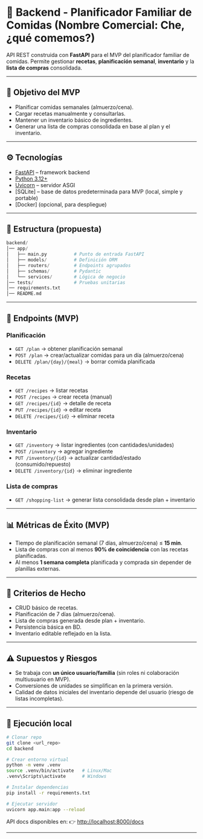 # 🥗 Backend - Planificador Familiar de Comidas (Nombre Comercial: Che, ¿qué comemos?)

API REST construida con **FastAPI** para el MVP del planificador familiar de comidas.
Permite gestionar **recetas**, **planificación semanal**, **inventario** y la **lista de compras** consolidada.

---

## 🚀 Objetivo del MVP

- Planificar comidas semanales (almuerzo/cena).
- Cargar recetas manualmente y consultarlas.
- Mantener un inventario básico de ingredientes.
- Generar una lista de compras consolidada en base al plan y el inventario.

---

## ⚙️ Tecnologías

- [FastAPI](https://fastapi.tiangolo.com/) – framework backend
- [Python 3.12+](https://www.python.org/)
- [Uvicorn](https://www.uvicorn.org/) – servidor ASGI
- [SQLite] – base de datos predeterminada para MVP (local, simple y portable)
- [Docker] (opcional, para despliegue)

---

## 📂 Estructura (propuesta)

```python
backend/
│── app/
│   ├── main.py          # Punto de entrada FastAPI
│   ├── models/          # Definición ORM
│   ├── routers/         # Endpoints agrupados
│   ├── schemas/         # Pydantic
│   └── services/        # Lógica de negocio
│── tests/               # Pruebas unitarias
│── requirements.txt
│── README.md
```

---

## 📅 Endpoints (MVP)

### Planificación

- `GET /plan` → obtener planificación semanal
- `POST /plan` → crear/actualizar comidas para un día (almuerzo/cena)
- `DELETE /plan/{day}/{meal}` → borrar comida planificada

### Recetas

- `GET /recipes` → listar recetas
- `POST /recipes` → crear receta (manual)
- `GET /recipes/{id}` → detalle de receta
- `PUT /recipes/{id}` → editar receta
- `DELETE /recipes/{id}` → eliminar receta

### Inventario

- `GET /inventory` → listar ingredientes (con cantidades/unidades)
- `POST /inventory` → agregar ingrediente
- `PUT /inventory/{id}` → actualizar cantidad/estado (consumido/repuesto)
- `DELETE /inventory/{id}` → eliminar ingrediente

### Lista de compras

- `GET /shopping-list` → generar lista consolidada desde plan + inventario

---

## 📊 Métricas de Éxito (MVP)

- Tiempo de planificación semanal (7 días, almuerzo/cena) ≤ **15 min**.
- Lista de compras con al menos **90% de coincidencia** con las recetas planificadas.
- Al menos **1 semana completa** planificada y comprada sin depender de planillas externas.

---

## 📏 Criterios de Hecho

- CRUD básico de recetas.
- Planificación de 7 días (almuerzo/cena).
- Lista de compras generada desde plan + inventario.
- Persistencia básica en BD.
- Inventario editable reflejado en la lista.

---

## ⚠️ Supuestos y Riesgos

- Se trabaja con **un único usuario/familia** (sin roles ni colaboración multiusuario en MVP).
- Conversiones de unidades se simplifican en la primera versión.
- Calidad de datos iniciales del inventario depende del usuario (riesgo de listas incompletas).

---

## 🧪 Ejecución local

```bash
# Clonar repo
git clone <url_repo>
cd backend

# Crear entorno virtual
python -m venv .venv
source .venv/bin/activate   # Linux/Mac
.venv\Scripts\activate      # Windows

# Instalar dependencias
pip install -r requirements.txt

# Ejecutar servidor
uvicorn app.main:app --reload
```

API docs disponibles en:
👉 [http://localhost:8000/docs](http://localhost:8000/docs)

---

